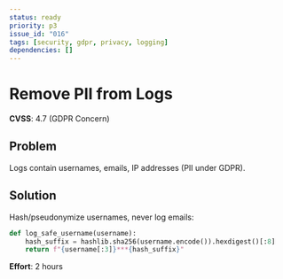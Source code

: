 ```yaml
---
status: ready
priority: p3
issue_id: "016"
tags: [security, gdpr, privacy, logging]
dependencies: []
---
```


# Remove PII from Logs

**CVSS**: 4.7 (GDPR Concern)

## Problem

Logs contain usernames, emails, IP addresses (PII under GDPR).

## Solution

Hash/pseudonymize usernames, never log emails:
```python
def log_safe_username(username):
    hash_suffix = hashlib.sha256(username.encode()).hexdigest()[:8]
    return f"{username[:3]}***{hash_suffix}"
```

**Effort**: 2 hours
